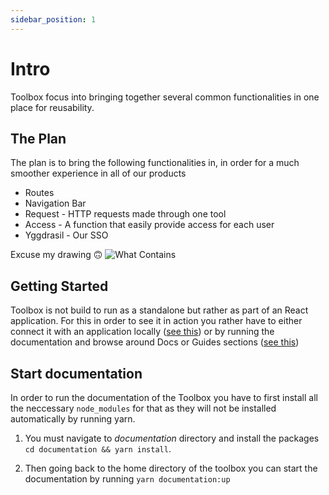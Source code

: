 ```yaml
---
sidebar_position: 1
---
```


# Intro

Toolbox focus into bringing together several common functionalities in one place for reusability.

## The Plan

The plan is to bring the following functionalities in, in order for a much smoother experience in all of our products

* Routes
* Navigation Bar
* Request - HTTP requests made through one tool
* Access - A function that easily provide access for each user
* Yggdrasil - Our SSO

Excuse my drawing 🙃
![What Contains](/img/Toolbox-graph.jpeg)

## Getting Started

Toolbox is not build to run as a standalone but rather as part of an React application. For this in order to see it in action
you rather have to either connect it with an application locally ([see this](/docs/maintenance)) or by running the documentation
and browse around Docs or Guides sections ([see this](/docs/intro#start-documentation))


## Start documentation

In order to run the documentation of the Toolbox you have to first install all the neccessary `node_modules` for that as they will not 
be installed automatically by running yarn.

1) You must navigate to *documentation* directory and install the packages `cd documentation && yarn install`.

2) Then going back to the home directory of the toolbox you can start the documentation by running `yarn documentation:up`


